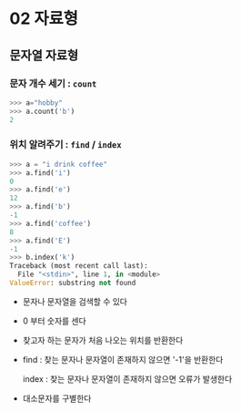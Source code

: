 # 02 자료형



## 문자열 자료형

### 문자 개수 세기 : `count`

```python
>>> a="hobby"
>>> a.count('b')
2
```



### 위치 알려주기 : `find` / `index`

```python
>>> a = "i drink coffee"
>>> a.find('i')
0
>>> a.find('e')
12
>>> a.find('b')
-1
>>> a.find('coffee')
8
>>> a.find('E')
-1
>>> b.index('k')
Traceback (most recent call last):
  File "<stdin>", line 1, in <module>
ValueError: substring not found
```

* 문자나 문자열을 검색할 수 있다

* 0 부터 숫자를 센다

* 찾고자 하는 문자가 처음 나오는 위치를 반환한다

* find : 찾는 문자나 문자열이 존재하지 않으면 '-1'을 반환한다

  index : 찾는 문자나 문자열이 존재하지 않으면 오류가 발생한다

* 대소문자를 구별한다

